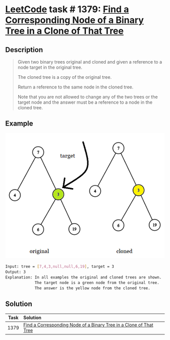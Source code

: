 # [LeetCode][leetcode] task # 1379: [Find a Corresponding Node of a Binary Tree in a Clone of That Tree][task]

Description
-----------

> Given two binary trees original and cloned
> and given a reference to a node target in the original tree.
>
> The cloned tree is a copy of the original tree.
>
> Return a reference to the same node in the cloned tree.
>
> Note that you are not allowed to change any of the two trees
> or the target node and the answer must be a reference to a node in the cloned tree.

 Example
-------

![node.png](image/node.png)

```sh
Input: tree = [7,4,3,null,null,6,19], target = 3
Output: 3
Explanation: In all examples the original and cloned trees are shown.
             The target node is a green node from the original tree.
             The answer is the yellow node from the cloned tree.
```

Solution
--------

| Task | Solution                                                                       |
|:----:|:-------------------------------------------------------------------------------|
| 1379 | [Find a Corresponding Node of a Binary Tree in a Clone of That Tree][solution] |


[leetcode]: <http://leetcode.com/>
[task]: <https://leetcode.com/problems/find-a-corresponding-node-of-a-binary-tree-in-a-clone-of-that-tree/>
[solution]: <https://github.com/wellaxis/witalis-jkit/blob/main/module/tasks/src/main/java/com/witalis/jkit/tasks/core/task/leetcode/h14/p1379/option/Practice.java>

